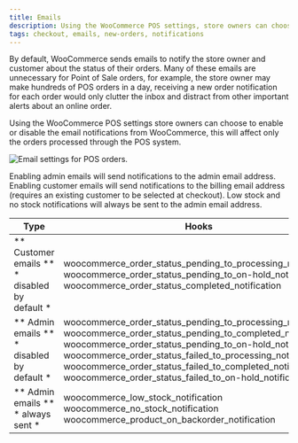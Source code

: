 ```yaml
---
title: Emails
description: Using the WooCommerce POS settings, store owners can choose to enable or disable the email notifications from WooCommerce.
tags: checkout, emails, new-orders, notifications
---
```


By default, WooCommerce sends emails to notify the store owner and customer about the status of their orders. 
Many of these emails are unnecessary for Point of Sale orders, for example, the store owner may make hundreds of POS orders in a day, receiving a new order notification for each order would only clutter the inbox and distract from other important alerts about an online order. 

Using the WooCommerce POS settings store owners can choose to enable or disable the email notifications from WooCommerce, this will affect only the orders processed through the POS system. 

![Email settings for POS orders.](http://wcpos.com/wp-content/uploads/2015/07/email-settings.png "Email settings for POS orders")

Enabling admin emails will send notifications to the admin email address. Enabling customer emails will send notifications to the billing email address (requires an existing customer to be selected at checkout). Low stock and no stock notifications will always be sent to the admin email address.


| Type | Hooks |
| - | - |
| ** Customer emails ** <br> * disabled by default * | woocommerce_order_status_pending_to_processing_notification <br> woocommerce_order_status_pending_to_on-hold_notification <br> woocommerce_order_status_completed_notification |
| ** Admin emails ** <br> * disabled by default * | woocommerce_order_status_pending_to_processing_notification <br> woocommerce_order_status_pending_to_completed_notification <br> woocommerce_order_status_pending_to_on-hold_notification <br> woocommerce_order_status_failed_to_processing_notification <br> woocommerce_order_status_failed_to_completed_notification <br> woocommerce_order_status_failed_to_on-hold_notification |
| ** Admin emails ** <br> * always sent * | woocommerce_low_stock_notification <br> woocommerce_no_stock_notification <br> woocommerce_product_on_backorder_notification |